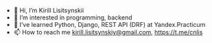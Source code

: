 - 👋 Hi, I’m Kirill Lisitsynskii
- 👀 I’m interested in programming, backend
- 🌱 I’ve learned Python, Django, REST API (DRF) at Yandex.Practicum
- 📫 How to reach me kirill.lisitsynskiy@gmail.com, https://t.me/cnlis

<!---
cnlis/cnlis is a ✨ special ✨ repository because its `README.md` (this file) appears on your GitHub profile.
You can click the Preview link to take a look at your changes.
--->
